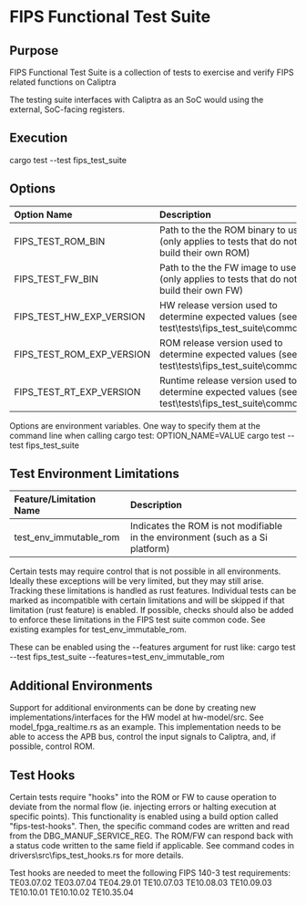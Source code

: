 # FIPS Functional Test Suite

## Purpose

FIPS Functional Test Suite is a collection of tests to exercise and verify FIPS related functions on Caliptra

The testing suite interfaces with Caliptra as an SoC would using the external, SoC-facing registers.

## Execution

cargo test --test fips_test_suite

## Options

| Option Name               | Description                                                                                            |
| :------------------------ | :----------------------------------------------------------------------------------------------------- |
| FIPS_TEST_ROM_BIN         | Path to the the ROM binary to use (only applies to tests that do not build their own ROM)
| FIPS_TEST_FW_BIN          | Path to the the FW image to use (only applies to tests that do not build their own FW)
| FIPS_TEST_HW_EXP_VERSION  | HW release version used to determine expected values (see test\tests\fips_test_suite\common.rs)
| FIPS_TEST_ROM_EXP_VERSION | ROM release version used to determine expected values (see test\tests\fips_test_suite\common.rs)
| FIPS_TEST_RT_EXP_VERSION  | Runtime release version used to determine expected values (see test\tests\fips_test_suite\common.rs)

Options are environment variables. One way to specify them at the command line when calling cargo test:
    OPTION_NAME=VALUE cargo test --test fips_test_suite

## Test Environment Limitations

| Feature/Limitation Name  | Description                                                                         |
| :----------------------- | :---------------------------------------------------------------------------------- |
| test_env_immutable_rom   | Indicates the ROM is not modifiable in the environment (such as a Si platform)

Certain tests may require control that is not possible in all environments. Ideally these exceptions will be very limited, but they may still arise. Tracking these limitations is handled as rust features. Individual tests can be marked as incompatible with certain limitations and will be skipped if that limitation (rust feature) is enabled. If possible, checks should also be added to enforce these limitations in the FIPS test suite common code. See existing examples for test_env_immutable_rom.

These can be enabled using the --features argument for rust like: 
    cargo test --test fips_test_suite --features=test_env_immutable_rom

## Additional Environments

Support for additional environments can be done by creating new implementations/interfaces for the HW model at hw-model/src. See model_fpga_realtime.rs as an example. This implementation needs to be able to access the APB bus, control the input signals to Caliptra, and, if possible, control ROM.

## Test Hooks

Certain tests require "hooks" into the ROM or FW to cause operation to deviate from the normal flow (ie. injecting errors or halting execution at specific points). This functionality is enabled using a build option called "fips-test-hooks". Then, the specific command codes are written and read from the DBG_MANUF_SERVICE_REG. The ROM/FW can respond back with a status code written to the same field if applicable. See command codes in drivers\src\fips_test_hooks.rs for more details.

Test hooks are needed to meet the following FIPS 140-3 test requirements:
    TE03.07.02
    TE03.07.04
    TE04.29.01
    TE10.07.03
    TE10.08.03
    TE10.09.03
    TE10.10.01
    TE10.10.02
    TE10.35.04
